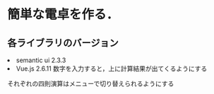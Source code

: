 # 簡単な電卓を作る．

## 各ライブラリのバージョン
<li>semantic ui 2.3.3
<li>Vue.js 2.6.11
数字を入力すると，上に計算結果が出てくるようにする

それぞれの四則演算はメニューで切り替えられるようにする